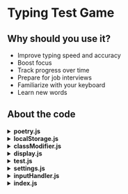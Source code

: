 # Typing Test Game

## Why should you use it?
- Improve typing speed and accuracy
- Boost focus
- Track progress over time
- Prepare for job interviews
- Familiarize with your keyboard
- Learn new words

## About the code
<details>
<summary><strong>poetry.js</strong></summary>

- <strong>class Poem</strong>

    **Instance variable/methods:**
    - Instance variable – words
    - Instance method – cleanUpText()

- <strong>getPoetryDBResponse</strong>

    ### Function logic
    - Gets response from poetry API and waits till it is fetched fully
    - Every line is split into words
    - Returns Poem object

</details>

<details>
<summary><strong>localStorage.js</strong></summary>

- <strong>class LocalStorageHelper</strong>

  **Methods:**

  <details>
  <summary><strong>saveToLocalStorage(wpm, accuracy)</strong></summary>

  **Method variables:**
  - `currentTestResults`
  - `bestTestResults`

  **Method logic:**
  - If there’s no `currentTestResults` → set Current and Best test results.
  - Otherwise, update them accordingly. 
  </details>

	<details>
	<summary><strong>getBestTestResults</strong></summary>

	**Method variables:**
  - `bestTestResults`

	**Method logic:**
	- if there is then returns `bestTestResults` otherwise, returns `null`.
	</details>

	<details>
	<summary><strong>getPreviousTestResults</strong></summary>

	**Method variables:**
	- `previousTestResults`

	**Method logic:**
	- if there is then returns `previousTestResults` otherwise, returns `null`.
	</details>

	<details>
	<summary><strong>getCurrentTestResults</strong></summary>

	**Method variables:**
	- `currentTestResults`

	**Method logic:**
	- if there is then returns `currentTestResults` otherwise, returns `null`.
	</details>

	<details>
	<summary><strong>compareWpm</strong></summary>

	**Method variables:**
	- `previousTestResults`
	- `currentTestResults`
	- `previousWpm`
	- `currentWpm`

	**Method logic:**
	- if `currentWpm === previousWpm` returns 'same'
	- if `currentWpm > previousWpm` returns 'better' else 'worse'
	</details>

	<details>
	<summary><strong>compareAccuracy</strong></summary>

	**Method variables:**
	- `previousTestResults`
	- `currentTestResults`
	- `previousAccuracy`
	- `currentAccuracy`

	**Method logic:**
	- if `currentAccuracy === previousAccuracy` returns 'same'
	- if `currentAccuracy > previousAccuracy` returns 'better' else 'worse'
	</details>

</details>

<details>
<summary><strong>classModifier.js</strong></summary>

- <strong>Functions:</strong>

	<details>
	<summary><strong>addClass(element, name)</strong></summary>

	**Parameters:**
	- element – element that the classname should be added to.
	- name – classname that should be added to the element.

	**Function logic:**
	- Adds classname: `name` to the `element`.
	</details>

	<details>
	<summary><strong>removeClass(element, name)</strong></summary>

	**Parameters:**
	- element – element that the classname should be removed from.
	- name – classname that should be removed from the element.

	**Function logic:**
	- Removes classname: `name` from the `element`.
	</details>

	<details>
	<summary><strong>isExtraLetter(letter)</strong></summary>

	**Parameters:**
	- `letter` – `<letter>` tag that is checked if it contains classname: 'extra'.

	**Function logic:**
	- Checks if the `letter` classlist contains a classname: 'extra'.
	</details>

	<details>
	<summary><strong>removeExtraLetter(word, letter)</strong></summary>

	**Parameters:**
	- `word` – `word` tag that the `letter` is removed from.
	- `letter` – `<letter>` tag that is removed from `word`.

	**Function logic:**
	- Removes `letter` from `word`.
	</details>

	<details>
	<summary><strong>removeAllClassesFromComparisonCell(comparisonCell)</strong></summary>

	**Parameters:**
	- `comparisonCell` – the comparisonCell that should be removed with all the possible classes.

	**Function logic:**
	- Removes all the possible classes from the `comparisonCell`
	</details>

	<details>
	<summary><strong>removeAllClassesFromWord(word)</strong></summary>

	**Parameters:**
	- `word` – word that should be removed with all the possible classes.

	**Function logic:**
	- Removes all the possible classes from the `word`.
	</details>

	<details>
	<summary><strong>updateFirstWordFirstLetter()</strong></summary>

	**Function logic:**
	- Adds class `current` to the first `<word>` and first `<letter>` tag.
	</details>

</details>

<details>
<summary><strong>display.js</strong></summary>

-	<details>
	<summary><strong>Show variables</strong></summary>

	**Variables:**
	- `wpmBox`
	- `accuracyBox`
	- `timerBox`
	- `typingResults`
	- `timeInNumbers`
	- `caret`
	- `wordsInput`
	- `wordsContainer`
	- `wordsWrapper`
	- `displayResultsBox `

	***Table variables***
	- `wpmCurrentCell`
	- `wpmPreviousCell`
	- `wpmComparisonCell`
	- `wpmAllTimeBestCell`
	- `accuracyCurrentCell`
	- `accuracyPreviousCell`
	- `accuracyComparisonCell`
	- `accuracyAllTimeBestCell`
	</details>

	**Functions:**
	<details>
	<summary><strong>showLoading</strong></summary>

	**Function logic:**
	- Creates a `<div class="loading">` inside of `#words` and hides `#caret`.
	</details>

	<details>
	<summary><strong>hideLoading</strong></summary>

	**Function logic:**
	- Removes a `<div class="loading">` inside of `#words` and displays `#caret`.
	</details>

	<details>
	<summary><strong>displayWords</strong></summary>

	**Variables:**
	- `Poem` – is a class Poem object.

	**Function logic:**
	- Gets `Poem`
	- For each word in a `Poem` a `<div class="word">` is created and then every char in a word is given a `<letter>` tag as a child to a `<div class="word">` and also data-original-text is set.
	- To the first ```html <div class="word">``` and first `<letter>` a class "current" is given.
	</details>

	<details>
	<summary><strong>displayResults(wpm, accuracy)</strong></summary>

	**Function logic:**
	- `wpmBox` and `accuracyBox` are updated with `wpm` and `accuracy`.
	- `timerBox` and `wordsWrapper` are hidden.
	`typingResults` and `displayResultsBox` are shown.
	- `DisplayResultsTable()` is called.
	</details>

	<details>
	<summary><strong>displayResultsTable</strong></summary>

	**Variables:**
	- `previousTestResults`
	- `currentTestResults`
	- `bestTestResults`

	**Function logic:**
	- if `previousTestResults` are `null` then only `currentTestResults` and `bestTestResults` are displayed.
	- else every variable values are shown. Also, `currentTest` and `previousTestResults` values are compared.
	</details>

	<details>
	<summary><strong>resetTest</strong></summary>

	**Function logic:**
	- Handles all the hiding and displaying of the elements when the test is reseted.
	- `DisplayWords()` is called.
	- Remove class `over` from `wordsWrapper`.
	- `wordsInput.focus()` is called to automatically focus on the typing test.
	</details>

	<details>
	<summary><strong>restartTest</strong></summary>

	**Function logic:**
	- Handles all the hiding and displaying of the elements when the test is restarted.
	- Remove class `over` from `wordsWrapper`.
	- `wordsInput.focus()` is called to automatically focus on the typing test.
	</details>

</details>

<details>
<summary><strong>test.js</strong></summary>

- <strong>class Test</strong>

  **Instance variable/methods:**
  - startTimer()
  - stopTimer()
  - getWpm()
  - getWordAccuracy()
  - endTest()
  - reset()
  - restart()
</details>

<details>
<summary><strong>settings.js</strong></summary>

  **Variables:**
  - `test = new Test()`
</details>

<details>
<summary><strong>inputHandler.js</strong></summary>

- **Functions:**

  <details>
  <summary><strong>handleTyping(e)</strong></summary>

  ***Variables:***
  - `key`
  - `currentWord`
  - `currentLetter`
  - `expected`
  - `ìsLetter`
  - `isSpace`
  - `isBackspace`
  - `isFirstLetter`
  - `isBackspaceAllowed`

  ***Function logic:***
  - if `document.querySelector('#wordsWrapper.over')` then the function returns.
  - if `key === 'Enter'` then the test restarts.
  - if `key === 'Escape'` then the test resets.
  - if `!test.timer` and `isLetter` then the test timer is started. Otherwise, function stops.
  - if `isBackspaceAllowed`is `true` and `!isLetter` then function stops.
  - if `isLetter` then `handleLetterKey(currentWord, currentLetter, expected, key)` is called.
  - if `isSpace` then `handleSpaceKey(currentWord, currentLetter, expected)` is called.
  - if `isBackspace` then `handleBackspaceKey(currentWord, currentLetter, isFirstLetter)` is called.
  - at the end `updateLines(currentWord)` and `updateCaret()` are called.
  </details>

  <details>
  <summary><strong>handleLetterKey(currentWord, currentLetter, expected, key)</strong></summary>

  ***Function logic:***
  - if `currentLetter` then:
    - `currentLetter` is added with `'correct'` or `'incorrect'` class.
    - class `'current'` is removed from the `currentLetter`.
    - if `currentLetter.nextSibling` then:
      - `currentLetter.nextSibling` is added a class `'current'`.
    - else:
      - new `<letter>` is created with classes `incorrect extra` and is added to the `currentWord`.
  </details>

  <details>
  <summary><strong>handleSpaceKey(currentWord, currentLetter, expected)</strong></summary>

  ***Function logic:***
  - if `expected` is not a Space key then:
    - all left letters in `currentWord` are added with a class `incorrect`.
  - `currentWord` is added a class `typed` and removed class called `current`.
  - next `<word>` is added with a class `current`.
  - if `currentLetter` then:
    - `currentLetter` is removed a class named `current`.
  - then a boolean variable `wordTypedCorrectly` is declared that has value `true` when every `letter` in `currentWord` has a class `'correct'`.
  - if `wordTypedCorrectly` is `false` then `currentWord` is given a class `error`.
  - and the next `<word>` first `letter` is given a class `current`.
  </details>

  <details>
  <summary><strong>handleBackspaceKey(currentWord, currentLetter, isFirstLetter)</strong></summary>

  ***Function logic:***
  - Try Catch block is used to catch and error when user entered `Backspace` key.
  - if `currentLetter && isFirstLetter` then:
    - `const previousWord = currentWord.previousSibling` is declared.
    - Class `current` is removed from `currentWord` and `currentLetter`.
    - Class `current` is added to the `previousWord` and `previousWord.lastChild`.
    - Classes `incorrect` and `correct` are removed from `previousWord.lastChild`.
    - Classes `error` and `typed` are removed from `previousWord`.
    - if `isExtraLetter(previousWord.lastChild)` then:
      - `removeExtraLetter(previousWord, previousWord.lastChild)` is called to remove `letter class="extra"`
  - if `currentLetter && !isFirstLetter` then:
    - Class `current` is removed from `currentLetter`.
    - Class `current` is added to `currentLeter`.
    - Classes `incorrect` and `correct` are removed from `currentLetter.previousSibling`.
    - if `isExtraLetter(currentLetter.previousSibling)` then:
      - `removeExtraLetter(currentWord, currentLetter.previousSibling)` is called to remove previous `<letter>`.
  - if `!currentLetter` then:
    - Class `current` is added to `currentWord.lastChild`.
    - Classes `incorrect` and `correct` are removed from `currentWord.lastChild`.
    - if `isExtraLetter(currentWord.lastChild)` then:
      - `removeExtraLetter(currentWord, currentWord.lastChild)` is called to remove extra `<letter>`.
  </details>

  <details>
  <summary><strong>updateLines(currentWord)</strong></summary>

  ***Function logic:***
  - if `currentWord?.getBoundingClientRect().top > 420` then:
    - `const words = document.getElementById('words')` is declared.
    - `const margin = parseInt(words.style.marginTop || '0px')` is declared.
    - `words.style.marginTop = (margin - 52) + 'px'` is used to scroll up hidden lines by one line.
  </details>

  <details>
  <summary><strong>updateCaret()</strong></summary>

  ***Variables:***
  - `nextLetter`.
  - `wordsContainer`
  - `nextWord`
  - `caret`
  - `containerRect`

  ***Function logic:***
  - if `nextLetter && caret && wordsContainer` then:
    - `const nextLetterRect = nextLetter.getBoundingClientRect()` is declared.
    - `caret.style.top = (nextLetterRect.top - containerRect.top) + 'px'` to change caret position vertically.
    - `caret.style.left = (nextLetterRect.left - containerRect.left) + 'px'` to change caret position horizontally
  - else:
    - `const nextWordRect = nextWord?.getBoundingClientRect()` is declared.
    - `caret.style.top = (nextWordRect?.top - containerRect.top) + 'px'` to change caret position vertically.
    - `caret.style.left = (nextWordRect?.right - containerRect.left) + 'px'` to change caret position horizontally.
  </details>

</details>

<details>
<summary><strong>index.js</strong></summary>

***Imports:***
- `import { displayWords } from './UI/display.js';`
- `import { handleTyping } from './UI/inputHandler.js'`
- `import { test } from './app/settings.js'`

***File logic:***
- document object is added a `'DOMContentLoaded'` event listener:
  - `displayWords()` is caleed.
  - `const wordsInputField = document.querySelector('#wordsInput')` is declared.
  - `wordsInputField.addEventListener('keyup', handleTyping);` is added so that inputField listen for every typed key when `wordsInputField` is focused.
  - `const wordsWrapper = document.querySelector('#wordsWrapper')` is declared.
  - `wordsWrapper` is added an event listener `'click'` which focuses `wordsInputField`.
  - `const resetButton = document.getElementById('resetTestButton')` is declared.
  - `resetButton` is added an event listener `'click'` which calls `test.reset()` on click.

</details>